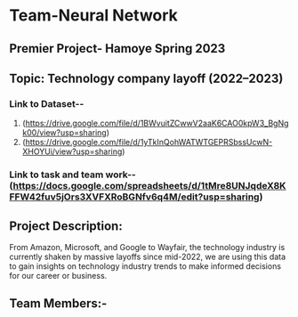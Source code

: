 # Team-Neural Network 
## Premier Project- Hamoye Spring 2023
## Topic: Technology company layoff (2022–2023)
### Link to Dataset-- 
1. (https://drive.google.com/file/d/1BWvuitZCwwV2aaK6CAO0kpW3_BgNgk00/view?usp=sharing)
2. (https://drive.google.com/file/d/1yTkInQohWATWTGEPRSbssUcwN-XHOYUi/view?usp=sharing)
### Link to task and team work-- (https://docs.google.com/spreadsheets/d/1tMre8UNJqdeX8KFFW42fuv5jOrs3XVFXRoBGNfv6q4M/edit?usp=sharing)

## Project Description:

From Amazon, Microsoft, and Google to Wayfair, the technology industry is currently shaken by massive layoffs since mid-2022, we are using this data to gain insights on technology industry trends to make informed decisions for our career or business.

## Team Members:-
